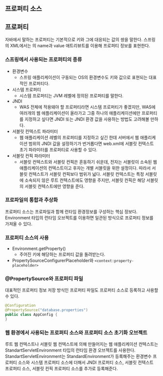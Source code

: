 ## 프로퍼티 소스
## 프로퍼티
자바에서 말하는 프로퍼티는 기본적으로 키와 그에 대응되는 값의 쌍을 말한다. 스프링의 XML에서는 <property>의 name과 value 애트리뷰트를 이용해 프로퍼티 정보를 표현한다.

### 스프링에서 사용되는 프로퍼티의 종류
- 환경변수
    - 스프링 애플리케이션이 구동되는 OS의 환경변수도 키와 값으로 표현되는 대표적인 프로퍼티다.
- 시스템 프로퍼티
    - 시스템 프로퍼티는 JVM 레벨에 정의된 프로퍼티를 말한다.
- JNDI
    - WAS 전체에 적용돼야 할 프로퍼티라면 시스템 프로퍼티가 좋겠지만, WAS에 여러개의 웹 애플리케이션이 올라가고 그중 하나의 애플리케이션에만 프로퍼티를 지정하고 싶다면 JNDI 또는 JNDI 환경 값을 사용하는 방법도 고려해볼 만하다.
- 서블릿 컨텍스트 파라미터
    - 웹 애플리케이션 레벨의 프로퍼티를 지정하고 싶긴 한데 서버에서 웹 애플리케이션 범위의 JNDI 값을 설정하기가 번거롭다면 web.xml에 서블릿 컨텍스트 초기 파라미터를 프로퍼티로 사용할 수 있다.
- 서블릿 컨픽 파라미터
    -  서블릿 컨텍스트와 서블릿 컨픽은 혼동하기 쉬운데, 전자는 서블릿이 소속된 웹 애플리케이션의 컨텍스트이고 후자는 개별 서블릿을 위한 설정이다. 따라서 서블릿 컨텍스트가 서블릿 컨픽보다 범위가 넓다. 서블릿 컨텍스트는 특정 서블릿에 소속되지 않은 루트 컨텍스트에도 영향을 주지만, 서블릿 컨픽은 해당 서블릿의 서블릿 컨텍스트에만 영향을 준다.
    
### 프로파일의 통합과 추상화
프로퍼티 소스는 프로파일과 함께 런타임 환경정보를 구성하는 핵심 정보다. Environment 타입의 런타임 오브젝트를 이용하면 일관된 방식으로 프로퍼티 정보를 가져올 수 있다.

### 프로퍼티 소스의 사용
- Environment.getProperty()
    - 주어진 키에 해당하는 프로퍼티 값을 돌려받는다.
- PropertySourceConfigurerPlaceholder와 `<context:property-placeholder>`

### @PropertySource와 프로퍼티 파일
대표적인 프로퍼티 정보 저장 방식인 프로퍼티 파일도 프로퍼티 소스로 등록하고 사용할 수 있다.
```java
@Configuration
@PropertySource("database.properties")
public class AppConfig {
}
```

### 웹 환경에서 사용되는 프로퍼티 소스와 프로퍼티 소스 초기화 오브젝트
루트 웹 컨텍스트나 서블릿 웹 컨텍스트에 의해 만들어지는 웹 애플리케이션 컨텍스트는 StandartServletEnvironment 타입의 런타임 환경 오브젝트를 사용한다. StandartServletEnvironment는 StandardEnvironment가 등록해주는 환경변수 프로퍼티 소스와 시스템 프로퍼티 소스에 더해서 JNDI 프로퍼티 소스, 서블릿 컨텍스트 프로퍼티 소스, 서블릿 컨픽 프로퍼티 소스를 추가로 등록해준다.
